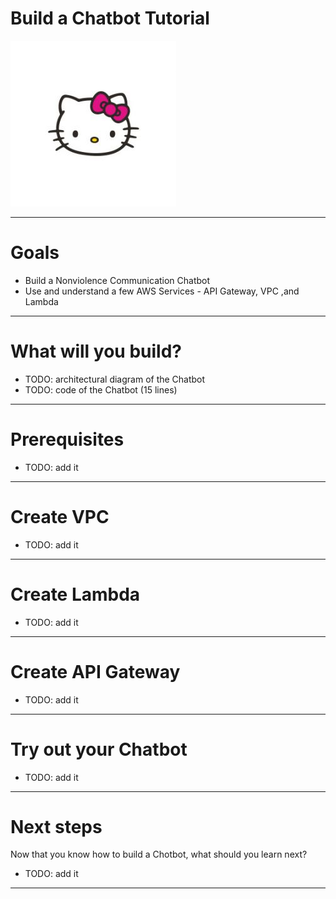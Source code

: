 # Build a Chatbot Tutorial

![kitty](kitty.jpg)

---

# Goals

* Build a Nonviolence Communication Chatbot
* Use and understand a few AWS Services - API Gateway, VPC ,and Lambda

---

# What will you build?

* TODO: architectural diagram of the Chatbot
* TODO: code of the Chatbot (15 lines)

---

# Prerequisites

* TODO: add it

---

# Create VPC

* TODO: add it

---

# Create Lambda

* TODO: add it

---

# Create API Gateway

* TODO: add it

---

# Try out your Chatbot

* TODO: add it

---

# Next steps

Now that you know how to build a Chotbot, what should you learn next?
* TODO: add it

---

